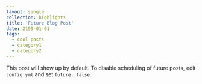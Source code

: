 ```yaml
---
layout: single
collection: highlights
title: 'Future Blog Post'
date: 2199-01-01
tags:
  - cool posts
  - category1
  - category2
---
```


This post will show up by default. To disable scheduling of future posts, edit `config.yml` and set `future: false`. 
